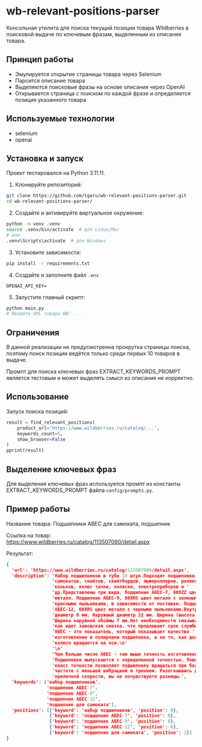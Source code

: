 # wb-relevant-positions-parser

Консольная утилита для поиска текущий позиции товара Wildberries в поисковой выдаче по ключевым фразам, выделенным из описания товара.

## Принцип работы
- Эмулируется открытие страницы товара через Selenium
- Парсится описание товара
- Выделяются поисковые фразы на основе описания через OpenAI
- Открывается страница с поиском по каждой фразе и определяется позиция указанного товара

## Используемые технологии
- selenium
- openai

## Установка и запуск
Проект тестировался на Python 3.11.11.

1. Клонируйте репозиторий:
```bash
git clone https://github.com/tgaru/wb-relevant-positions-parser.git
cd wb-relevant-positions-parser/
```

2. Создайте и активируйте виртуальное окружение:
```bash
python -m venv .venv
source .venv/bin/activate  # для Linux/Mac
# или
.venv\Scripts\activate  # для Windows
```

3. Установите зависимости:
```bash
pip install -r requirements.txt
```

4. Создайте и заполните файл `.env`
```dotenv
OPENAI_API_KEY=
```

5. Запустите главный скрипт:
```bash
python main.py
# Введите URL товара WB: ...
```

## Ограничения
В данной реализации не предусмотренна прокрутка страницы поиска, поэтому поиск позиции ведётся только среди первых 10 товаров в выдаче.

Промпт для поиска ключевых фраз EXTRACT_KEYWORDS_PROMPT является тестовым и может выделять смысл из описания не корректно.

## Использование
Запуск поиска позиций:
```python
result = find_relevant_positions(
    product_url='https://www.wildberries.ru/catalog/...',
    keywords_count=5,
    show_browser=False
)
pprint(result)
```

## Выделение ключевых фраз
Для выделения ключевых фраз используется промпт из константы EXTRACT_KEYWORDS_PROMPT файла `config/prompts.py`.

## Пример работы
Название товара: Подшипники ABEC для самоката, подшипник

Ссылка на товар: https://www.wildberries.ru/catalog/113507080/detail.aspx

Результат:
```json
{
  'url': 'https://www.wildberries.ru/catalog/113507080/detail.aspx',
  'description': 'Набор подшипников в тубе 10 штук.Подходят подшипники для '
                 'самокатов, скейтов, скейтбордов, лыжероллеров, роликовых '
                 'коньков, колес тачки, коляски, электроприборов и '
                 'др.Представлены три вида. Подшипник АБЕС-7, 608ZZ цвет '
                 'металл. Подшипник АБЕС-9, 608RS цвет металл с зелеными или '
                 'красными пыльниками, в зависимости от поставки. Подшипник '
                 'АБЕС-12, 608RS цвет металл с черными пыльниками.Внутренний '
                 'диаметр 8 мм. Наружный диаметр 22 мм. Ширина (высота) 7 мм. '
                 'Ширина наружной обоймы 7 мм.Нет необходимости смазывать, так '
                 'как идет заводская смазка, что продлевает срок службы.\n'
                 'ABEC - это показатель, который показывает качество '
                 'изготовления и полировки подшипника, а не то, как долго '
                 'колесо вращается на оси.\n'
                 '\n'
                 'Чем больше число ABEC - тем выше точность изготовления. '
                 'Подшипники выпускаются с определенной точностью. Повышенный '
                 'класс точности позволяет подшипнику вращаться при большей '
                 'частоте с меньшей вибрацией и трением. Разогнавшись до '
                 'приличной скорости, вы не почувствуете разницы.',
  'keywords': ['набор подшипников',
               'подшипник АБЕС-7',
               'подшипник АБЕС-9',
               'подшипник АБЕС-12',
               'подшипник для самоката'],
  'positions': [{'keyword': 'набор подшипников', 'position': 0},
                {'keyword': 'подшипник АБЕС-7', 'position': 0},
                {'keyword': 'подшипник АБЕС-9', 'position': 0},
                {'keyword': 'подшипник АБЕС-12', 'position': 6},
                {'keyword': 'подшипник для самоката', 'position': 2}]
}
```